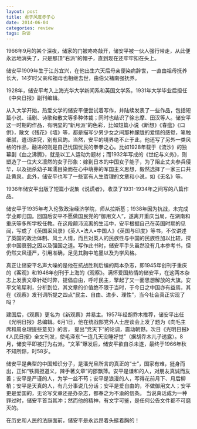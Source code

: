 ```yaml
---
layout: post
title: 君子风度赤子心
date: 2014-06-04
categories: review
tags: 杂谈
---
```


1966年9月的某个深夜，储家的门被咚咚敲开，储安平被一伙人强行带走，从此便永远地消失了，只是那顶“右派”的帽子，直到现在还牢牢扣在头上。

储安平1909年生于江苏宜兴，在他出生六天后母亲便染病辞世，一直由祖母抚养长大，14岁时父亲和祖母也相继去世，由伯父褚南强抚养。

1928年，储安平考入上海光华大学新闻系和英国文学系，1931年大学毕业后担任《中央日报》副刊编辑。

从入大学开始，热爱文学的储安平便尝试着写作，并陆续发表了一些作品，包括短篇小说、话剧、诗歌和散文等多种体裁；同时也结识了徐志摩、田汉等人。储安平这一时期的作品，有明显的“新月派”的色彩，比如短篇小说《断想》《春瘟》《口供》，散文《残花》《墙》等，都是描写少男少女之间那种朦胧的爱情的感觉，笔触细腻，遣词讲究，别有风韵。当然，安平的境界绝不止于此，他还写了另外一类风格的作品，融进的则是自己忧国忧民的拳拳之心。比如1928年载于《流沙》的独幕剧《血之沸腾》，就是以工人运动为题材；而1932年写成的《世纪与义务》，则塑造了一位大义凛然的女子形象：嫁到日本的中国女子能子，为了阻止丈夫参兵侵华，以及扼杀幼子耳濡目染而在心中萌芽的军国主义思想，毅然选择了一家三口共赴黄泉。此外，储安平也写了一些富有人生哲理的文章和小说，如《无名》等。

1936年储安平出版了短篇小说集《说谎者》，收录了1931-1934年之间写的八篇作品。

储安平于1935年考入伦敦政治经济学院，师从拉斯基；1938年因为抗战，未完成学业即归国。回国后安平不愿做国民党的“御用文人”，遂离开重庆当局，在湖南和重庆等多所学校任教。在这段颠沛流离的生活中，安平根据自己在英国时期的见闻，写成了《英国采风录》《英人•法人•中国人》《英国与印度》等书，不仅讲述了英国的政治体制、风土人情，而且对英人的民族性与中国的民族性加以比较，探求中国衰弱之因以及强国之道。写作此书时，储安平手头虽然没有几本参考书，但仍然文风谨严，引用准确，足见其胸中笔墨以及为学风格。

真正让储安平名声大噪的是他在抗战胜利后编的两本杂志，即1945年创刊于重庆的《客观》和1946年创刊于上海的《观察》。满怀爱国热情的储安平，在这两本杂志上发表文章针砭时弊，提倡自由，呼吁民主，擎起了又一面思想解放的大旗。安平文笔犀利，分析到位，其文章的价值绝不限于当时，于今日之中国亦有益焉，其在《观察》发刊词所提之四点“民主、自由、进步、理性”，当今社会真正实现了吗？

建国后，《观察》更名为《新观察》并易主。1957年经胡乔木推荐，储安平出任《光明日报》总编辑。6月1日，他在统战部党外人士座谈会上发了题为《向毛主席和周总理提些意见》的言， 提出“党天下”的论调，震动朝野。次日《光明日报》《人民日报》全文刊发，使毛泽东“一连几天没睡好觉”（据胡乔木儿子透露）。8月，储安平即被打为右派。“文革”爆发后，储安平欲自杀未遂，最终于1966年秋不知所踪，时58岁。

储安平是典型的中国知识分子，是潘光旦所言的真正的“士”，国家有难，挺身而出，正如“铁肩担道义，辣手著文章”的邵飘萍。安平是谦和的人，对朋友真诚而友善；安平是严谨的人，为学一丝不苟；安平是浪漫的人，写得花前月下、月后柳梢；安平是天真的人，有几分事说几分话；安平是爱自由的，不做御用文人；安平更是爱国的，无论写文章还是办杂志，都奉之为不渝的信条。
当说真话成为一种罪过时，储安平首当其冲；然而他的精神，有文字可鉴，是任何公告文件都不可磨灭的。

在历史和人民的法庭面前，储安平是永远昂着头挺着胸的！